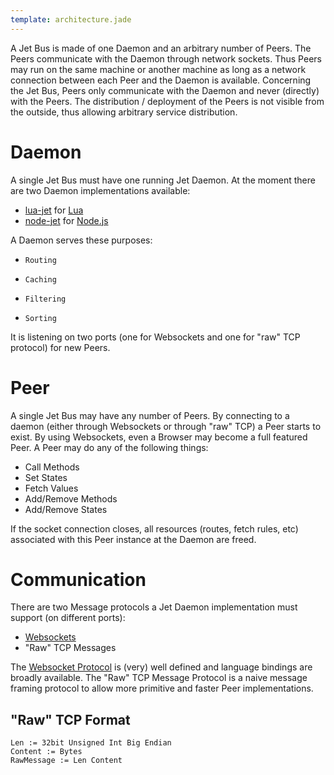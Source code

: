 ```yaml
---
template: architecture.jade
---
```


A Jet Bus is made of one Daemon and an arbitrary number of Peers. The Peers
communicate with the Daemon through network sockets. Thus Peers may run on the same
machine or another machine as long as a network connection between
each Peer and the Daemon is available. Concerning the Jet Bus, Peers only communicate with the
Daemon and never (directly) with the Peers. The distribution /
deployment of the Peers is not visible from the outside, thus allowing
arbitrary service distribution.

# Daemon

A single Jet Bus must have one running Jet Daemon. At the moment there are two Daemon
implementations available:

 *    [lua-jet](http://github.com/lipp/lua-jet) for [Lua](http://www.lua.org)
 *    [node-jet](http://github.com/lipp/node-jet) for [Node.js](http://www.nodejs.org)

A Daemon serves these purposes:

 *     Routing
 *     Caching
 *     Filtering
 *     Sorting

It is listening on two ports (one for Websockets and one for "raw" TCP
protocol) for new Peers.

# Peer

A single Jet Bus may have any number of Peers. By connecting to a daemon (either through
Websockets or through "raw" TCP) a Peer starts to exist. By using
Websockets, even a Browser may become a full featured Peer. A Peer may do
any of the following things:

 *    Call Methods
 *    Set States
 *    Fetch Values
 *    Add/Remove Methods
 *    Add/Remove States

If the socket connection closes, all resources (routes, fetch rules,
etc) associated with this Peer instance at the Daemon are freed. 

# Communication

There are two Message protocols a Jet Daemon implementation must
support (on different ports): 

 *    [Websockets](http://tools.ietf.org/html/rfc6455)
 *    "Raw" TCP Messages

The [Websocket Protocol](http://tools.ietf.org/html/rfc6455) is (very)
well defined and language bindings are broadly available. The "Raw"
TCP Message Protocol is a naive message framing protocol to allow more
primitive and faster Peer implementations.

## "Raw" TCP Format

```
Len := 32bit Unsigned Int Big Endian
Content := Bytes
RawMessage := Len Content
```